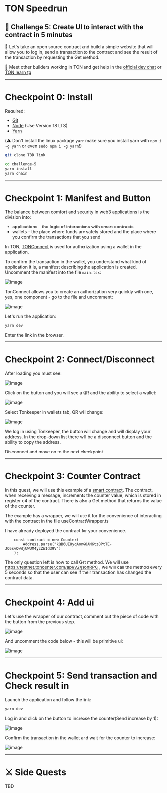 # TON Speedrun 

## 🚩 Challenge 5: Create UI to interact with the contract in 5 minutes

🎫 Let's take an open source contract and build a simple website that will allow you to log in, send a transaction to the contract and see the result of the transaction by requesting the Get method.

💬 Meet other builders working in TON and get help in the [official dev chat](https://t.me/tondev_eng) or [TON learn tg](https://t.me/ton_learn)

---

# Checkpoint 0:  Install 

Required: 
* [Git](https://git-scm.com/downloads)
* [Node](https://nodejs.org/en/download/) (Use Version 18 LTS)
* [Yarn](https://classic.yarnpkg.com/en/docs/install/#mac-stable)

(⚠️ Don't install the linux package `yarn` make sure you install yarn with `npm i -g yarn` or even `sudo npm i -g yarn`!)

```sh
git clone TBD link
```
```sh
cd challenge-5
yarn install
yarn chain
```
---


# Checkpoint 1: Manifest and Button

The balance between comfort and security in web3 applications is the division into:
- applications - the logic of interactions with smart contracts
- wallets - the place where funds are safely stored and the place where you confirm the transactions that you send

In TON, [TONConnect](https://www.npmjs.com/package/@tonconnect/sdk) is used for authorization using a wallet in the application.

To confirm the transaction in the wallet, you understand what kind of application it is, a manifest describing the application is created. Uncomment the manifest into the file `main.tsx`:

![image](https://user-images.githubusercontent.com/18370291/256482822-00810129-21e0-4ae5-b76a-39de3ec44aa8.png)

TonConnect allows you to create an authorization very quickly with one, yes, one component - go to the file and uncomment:

![image](https://user-images.githubusercontent.com/18370291/256483195-4b0db34f-944c-4e19-ae85-f10f24313327.png)

Let's run the application:

```sh
yarn dev
```

Enter the link in the browser.

---

# Checkpoint 2: Connect/Disconnect

After loading you must see:
	
![image](https://user-images.githubusercontent.com/18370291/246772802-49be02b5-6612-450a-8b72-8da3d2d68f28.png)

Click on the button and you will see a QR and the ability to select a wallet:

![image](https://user-images.githubusercontent.com/18370291/246774239-3666e7ce-d496-4da5-a0de-92ee32721395.png)

Select Tonkeeper in wallets tab, QR will change:

![image](https://user-images.githubusercontent.com/18370291/246774718-49b0114c-938a-44bc-8ad8-ff48c72aa0f0.png)

We log in using Tonkeeper, the button will change and will display your address. In the drop-down list there will be a disconnect button and the ability to copy the address.

Disconnect and move on to the next checkpoint.

---

# Checkpoint 3: Counter Contract

In this quest, we will use this example of a [smart contract](https://github.com/ton-org/blueprint/tree/5b234d83fae6e73234ed32a38cdf0b1558f7cc93/example). The contract, when receiving a message, increments the counter value, which is stored in register c4 of the contract. There is also a Get method that returns the value of the counter.

The example has a wrapper, we will use it for the convenience of interacting with the contract in the file useContractWrapper.ts

I have already deployed the contract for your convenience. 

        const contract = new Counter(
            Address.parse("kQB6UE8yqAonG8AM6tz8PtTE-JQ5svQwWjUWUM4ycZWId39V")
        );

The only question left is how to call Get method. We will use https://testnet.toncenter.com/api/v2/jsonRPC , we will call the method every 5 seconds so that the user can see if their transaction has changed the contract data.

---

# Checkpoint 4: Add ui

Let's use the wrapper of our contract, comment out the piece of code with the button from the previous step.

![image](https://user-images.githubusercontent.com/18370291/256514220-2731716d-80c3-41e1-9206-1e92aa5c549a.png)

And uncomment the code below - this will be primitive ui:

![image](https://user-images.githubusercontent.com/18370291/256514400-7c28935c-f543-4f07-bcab-e05511d7c526.png)

---

# Checkpoint 5: Send transaction and Check result in 

Launch the application and follow the link:

```sh
yarn dev
```

Log in and click on the button to increase the counter(Send increase by 1):

![image](https://user-images.githubusercontent.com/18370291/256515537-6e7cc55c-0e09-4d67-873f-2100b3d472d5.png)

Confirm the transaction in the wallet and wait for the counter to increase:

![image](https://user-images.githubusercontent.com/18370291/256516167-4b521571-60d6-439e-9556-595f45c59761.png)

---

# ⚔️ Side Quests

TBD



